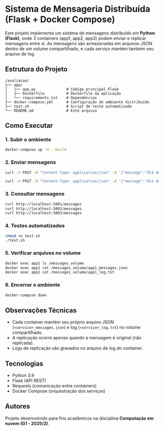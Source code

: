 # Sistema de Mensageria Distribuída (Flask + Docker Compose)

Este projeto implementa um sistema de mensagens distribuído em **Python (Flask)**, onde 3 containers (app1, app2, app3) podem enviar e replicar mensagens entre si. 
As mensagens são armazenadas em arquivos JSON dentro de um volume compartilhado, e cada serviço mantém também seu arquivo de log.

## Estrutura do Projeto
```
/avaliacao/
├── app/
│   ├── app.py              # Código principal Flask
│   ├── Dockerfile          # Dockerfile da aplicação
│   └── requirements.txt    # Dependências
├── docker-compose.yml      # Configuração do ambiente distribuído
├── test.sh                 # Script de teste automatizado
└── README.md               # Este arquivo
```

## Como Executar

### 1. Subir o ambiente
```bash
docker-compose up -d --build
```

### 2. Enviar mensagens
```bash
curl -X POST -H "Content-Type: application/json" -d '{"message":"Olá do App1"}' http://localhost:5001/send

curl -X POST -H "Content-Type: application/json" -d '{"message":"Alo do App2"}' http://localhost:5002/send
```

### 3. Consultar mensagens
```bash
curl http://localhost:5001/messages
curl http://localhost:5002/messages
curl http://localhost:5003/messages
```

### 4. Testes automatizados
```bash
chmod +x test.sh
./test.sh
```

### 5. Verificar arquivos no volume
```bash
docker exec app1 ls /messages_volume
docker exec app1 cat /messages_volume/app1_messages.json
docker exec app1 cat /messages_volume/app1_log.txt
```

### 6. Encerrar o ambiente
```bash
docker-compose down
```

## Observações Técnicas
- Cada container mantém seu próprio arquivo JSON (`<service>_messages.json`) e log (`<service>_log.txt`) no volume compartilhado.
- A replicação ocorre apenas quando a mensagem é original (não replicada).
- Logs de replicação são gravados no arquivo de log do container.

## Tecnologias
- Python 3.9
- Flask (API REST)
- Requests (comunicação entre containers)
- Docker Compose (orquestração dos serviços)

## Autores
Projeto desenvolvido para fins acadêmicos na disciplina **Computação em nuvem (G1 - 2025/2)**.
